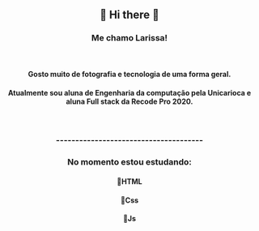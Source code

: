    <h2 align="center">🌼 Hi there 🌼</h2>
  
  <h3 align="center"> Me chamo Larissa! </h3> <br> 
  <h4 align="center"> Gosto muito de fotografia e tecnologia de uma forma geral. </h5>
  <h4 align="center"> Atualmente sou aluna de Engenharia da computação pela Unicarioca e aluna Full stack da Recode Pro 2020. </h4> <br>
 <h3 align="center">--------------------------------------<h3>
 <h3 align="center">  No momento estou estudando: </h3>
 <h4 align="center">  📌HTML </h4>
 <h4 align="center">  📌Css </h4>
 <h4 align="center">  📌Js </h4>
   
